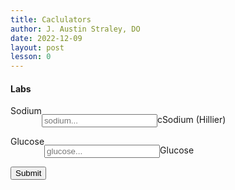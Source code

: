 ```yaml
---
title: Caclulators
author: J. Austin Straley, DO
date: 2022-12-09
layout: post
lesson: 0
---
```


<html>
<style>
    .containter-fluid {
    }
    .row {
        text-align: center;
      display: flex;
      flex-wrap: wrap;
    }
    .row > [class*='col-'] {
      display: flex;
      flex-direction: column;
    }
    </style>
    <body>
        <h4>Labs</h4>
        <div class="container-fluid">
            <div class="row no-gutters mb-4">
                <div class="col-xs-2 col-sm-2 col-md-2 col-lg-2">
                    <label>Sodium</label>
                    </div>
                <div class="col-xs-3 col-sm-3 col-md-3 col-lg-3">
                    <p>
                    <input id="inputSodium" type="number" placeholder="sodium..." oninput="converter(this.value)" onchange="converter(this.value)">
                    </p>
                    </div>
                <div class="col-xs-2 col-sm-2 col-md-2 col-lg-2">
                    <p>cSodium (Hillier)</p>
                    </div>
                <div class="col-xs-2 col-sm-2 col-md-2 col-lg-2">
                    <span id="outputSodium"></span>
                    </div>
                </div>
            <div class="row no-gutters mb-4">
                <div class="col-xs-2 col-sm-2 col-md-2 col-lg-2">
                    <label>Glucose</label>
                    </div>
                <div class="col-xs-3 col-sm-3 col-md-3 col-lg-3">
                    <p>
                    <input id="inputGlucose" type="number" placeholder="glucose..." oninput="converter(this.value)" onchange="converter(this.value)">
                    </p>
                    </div>
                <div class="col-xs-2 col-sm-2 col-md-2 col-lg-2">
                    <p>Glucose</p>
                    </div>
                <div class="col-xs-2 col-sm-2 col-md-2 col-lg-2">
                    <span id="outputGlucose"></span>
                    </div>
                </div>
            </div>
            <div class="row no-gutters">
                <button>Submit</button>
            </div>
        <script>
            function converter() {
                let inputNa = document.getElementById("inputSodium").value;
                let inputGlu = document.getElementById("inputGlucose").value;
                outputNa = inputNa + (0.024*(inputGlu-100));
                document.getElementById("outputSodium").value=outputNa;
                document.getElementById("outputGlucose").value=outputGlu;
            }
        </script>
    </body>
</html>
